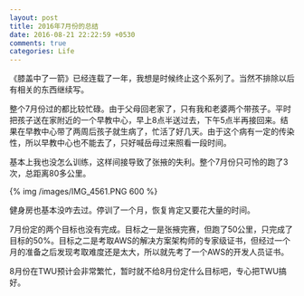 ```yaml
---
layout: post
title: 2016年7月份的总结
date: 2016-08-21 22:22:59 +0530
comments: true
categories: Life 
---
```


《膝盖中了一箭》已经连载了一年，我想是时候终止这个系列了。当然不排除以后有相关的东西继续写。

<!-- more -->

整个7月份过的都比较忙碌。由于父母回老家了，只有我和老婆两个带孩子。平时把孩子送在家附近的一个早教中心，早上8点半送过去，下午5点半再接回来。结果在早教中心带了两周后孩子就生病了，忙活了好几天。由于这个病有一定的传染性，所以早教中心也不能去了，只好喊岳母过来照看一段时间。

基本上我也没怎么训练，这样间接导致了张掖的失利。整个7月份只可怜的跑了3次，总距离80多公里。

{% img /images/IMG_4561.PNG 600 %}

健身房也基本没咋去过。停训了一个月，恢复肯定又要花大量的时间。

7月份定的两个目标也没有完成。目标之一是张掖完赛，但跑了50公里，只完成了目标的50%。目标之二是考取AWS的解决方案架构师的专家级证书，但经过一个月的准备之后发现考取难度还是太大，所以就先考了一个AWS的开发人员证书。

8月份在TWU预计会非常繁忙，暂时就不给8月份定什么目标吧，专心把TWU搞好。
